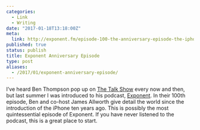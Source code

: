 ```yaml
---
categories:
  - Link
  - Writing
date: "2017-01-18T13:18:00Z"
meta:
  link: http://exponent.fm/episode-100-the-anniversary-episode-the-iphone-and-exponent/
published: true
status: publish
title: Exponent Anniversary Episode
type: post
aliases:
  - /2017/01/exponent-anniversary-episode/
---
```

<p>I’ve heard Ben Thompson pop up on <a href="http://daringfireball.net/thetalkshow/">The Talk Show</a> every now and then, but last summer I was introduced to his podcast, <a href="http://exponent.fm">Exponent</a>. In their 100th episode, Ben and co-host James Allworth give detail the world since the introduction of the iPhone ten years ago. This is possibly the most quintessential episode of Exponent. If you have never listened to the podcast, this is a great place to start.</p>
